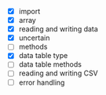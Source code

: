 - [x] import
- [x] array
- [x] reading and writing data
- [x] uncertain
- [ ] methods
- [x] data table type
- [ ] data table methods
- [ ] reading and writing CSV
- [ ] error handling